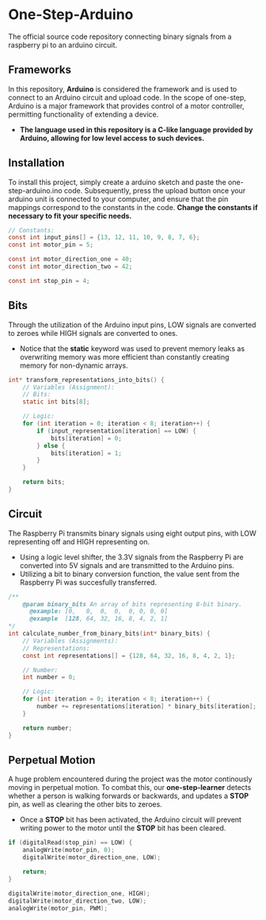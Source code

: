 # One-Step-Arduino
The official source code repository connecting binary signals from a raspberry pi to an arduino circuit.

## Frameworks
In this repository, **Arduino** is considered the framework and is used to connect to an Arduino circuit and upload code. In the scope of one-step, Arduino is a major framework that provides control of a motor controller, permitting functionality of extending a device.
- **The language used in this repository is a C-like language provided by Arduino, allowing for low level access to such devices.**

## Installation
To install this project, simply create a arduino sketch and paste the one-step-arduino.ino code. Subsequently, press the upload button once your arduino unit is connected to your computer, and ensure that the pin mappings correspond to the constants in the code.
**Change the constants if necessary to fit your specific needs.**
```c
// Constants:
const int input_pins[] = {13, 12, 11, 10, 9, 8, 7, 6};
const int motor_pin = 5;

const int motor_direction_one = 40;
const int motor_direction_two = 42;

const int stop_pin = 4;
```

## Bits
Through the utilization of the Arduino input pins, LOW signals are converted to zeroes while HIGH signals are converted to ones.
- Notice that the **static** keyword was used to prevent memory leaks as overwriting memory was more efficient than constantly creating memory for non-dynamic arrays.

```c
int* transform_representations_into_bits() {
    // Variables (Assignment):
    // Bits:
    static int bits[8];

    // Logic:
    for (int iteration = 0; iteration < 8; iteration++) {
        if (input_representation[iteration] == LOW) {
            bits[iteration] = 0;
        } else {
            bits[iteration] = 1;
        }
    }

    return bits;
}
```

## Circuit
The Raspberry Pi transmits binary signals using eight output pins, with LOW representing off and HIGH representing on.
- Using a logic level shifter, the 3.3V signals from the Raspberry Pi are converted into 5V signals and are transmitted to the Arduino pins.
- Utilizing a bit to binary conversion function, the value sent from the Raspberry Pi was succesfully transferred.

```c
/**
    @param binary_bits An array of bits representing 8-bit binary.
      @example: [0,   0,  0,  0,  0, 0, 0, 0]
      @example  [128, 64, 32, 16, 8, 4, 2, 1]
*/
int calculate_number_from_binary_bits(int* binary_bits) {
    // Variables (Assignments):
    // Representations:
    const int representations[] = {128, 64, 32, 16, 8, 4, 2, 1};

    // Number:
    int number = 0;

    // Logic:
    for (int iteration = 0; iteration < 8; iteration++) {
        number += representations[iteration] * binary_bits[iteration];
    }

    return number;
}
```

## Perpetual Motion
A huge problem encountered during the project was the motor continously moving in perpetual motion. To combat this, our **one-step-learner** detects whether a person is walking forwards or backwards, and updates a **STOP** pin, as well as clearing the other bits to zeroes.
- Once a **STOP** bit has been activated, the Arduino circuit will prevent writing power to the motor until the **STOP** bit has been cleared.

```c
if (digitalRead(stop_pin) == LOW) {
    analogWrite(motor_pin, 0);
    digitalWrite(motor_direction_one, LOW);

    return;
}

digitalWrite(motor_direction_one, HIGH);
digitalWrite(motor_direction_two, LOW);
analogWrite(motor_pin, PWM);
```

